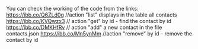 You can check the working of the code from the links: 
https://ibb.co/Q6ZLd0g     //action "list" displays in the table all contacts
https://ibb.co/KVQwzx3     // action "get" by id - find the contact by id
https://ibb.co/DMKHfRv     // action "add" a new contact in the file contacts.json
https://ibb.co/Mn5ynMm     //action "remove" by id - remove the contact by id